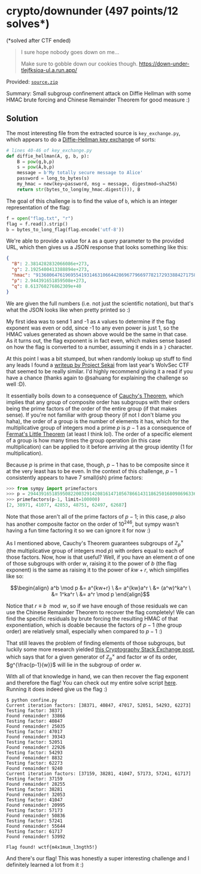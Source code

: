 # crypto/downunder (497 points/12 solves*)

(*solved after CTF ended)

> I sure hope nobody goes down on me...
>
> Make sure to gobble down our cookies though.
> https://down-under-tlejfksioa-ul.a.run.app/

Provided: [`source.zip`](source.zip)

Summary: Small subgroup confinement attack on Diffie Hellman with some HMAC brute forcing and Chinese Remainder Theorem for good measure :)

## Solution

The most interesting file from the extracted source is `key_exchange.py`, which appears to do a [Diffie-Hellman key exchange](https://en.wikipedia.org/wiki/Diffie%E2%80%93Hellman_key_exchange) of sorts:

```python
# lines 40-46 of key_exchange.py
def diffie_hellman(A, g, b, p):
    B = pow(g,b,p)
    s = pow(A,b,p)
    message = b'My totally secure message to Alice'
    password = long_to_bytes(s)
    my_hmac = new(key=password, msg = message, digestmod=sha256)
    return str(bytes_to_long(my_hmac.digest())), B
```

The goal of this challenge is to find the value of `b`, which is an integer representation of the flag:

```python
f = open("flag.txt", "r")
flag = f.read().strip()
b = bytes_to_long_flag(flag.encode('utf-8'))
```

We're able to provide a value for `A` as a query parameter to the provided URL, which then gives us a JSON response that looks something like this:

```json
{
  "B": 2.3814282832066086e+273,
  "g": 2.1925400413388894e+273,
  "hmac": "91368064761969554193146310664428696779669778217293388427175887610826255556020",
  "p": 2.944391651859508e+273,
  "q": 8.613760276862309e+40
}
```

We are given the full numbers (i.e. not just the scientific notation), but that's what the JSON looks like when pretty printed so :)

My first idea was to send 1 and -1 as `A` values to determine if the flag exponent was even or odd, since -1 to any even power is just 1, so the HMAC values generated as shown above would be the same in that case.
As it turns out, the flag exponent is in fact even, which makes sense based on how the flag is converted to a number, assuming it ends in a `}` character.

At this point I was a bit stumped, but when randomly lookup up stuff to find any leads I found a [writeup by Project Sekai](https://sekai.team/blog/wolvsec-ctf/cpa/) from last year's WolvSec CTF that seemed to be really similar.
I'd highly recommend giving it a read if you have a chance (thanks again to @sahuang for explaining the challenge so well :D).

It essentially boils down to a consequence of [Cauchy's Theorem](https://en.wikipedia.org/wiki/Cauchy%27s_theorem_(group_theory)), which implies that any group of composite order has subgroups with their orders being the prime factors of the order of the entire group (if that makes sense).
If you're not familiar with group theory (if not I don't blame you haha), the order of a group is the number of elements it has, which for the multiplicative group of integers mod a prime $p$ is $p-1$ as a consequence of [Fermat's Little Theorem](https://en.wikipedia.org/wiki/Fermat%27s_little_theorem) (at least I think lol).
The order of a specific element of a group is how many times the group operation (in this case multiplication) can be applied to it before arriving at the group identity (1 for multiplication).

Because $p$ is prime in that case, though, $p-1$ has to be composite since it at the very least has to be even.
In the context of this challenge, $p-1$ consistently appears to have 7 small(ish) prime factors:

```python
>>> from sympy import primefactors
>>> p = 2944391651859508220032914208161471056786614311862501680986963364297699599329788924893003846095489297754340082139509854389526154622496939661259152806710216023823737242149467908480946748733106681479664581152675420961752622839506627347334048941289384274114219119358191643637203
>>> primefactors(p-1, limit=100000)
[2, 38971, 41077, 42853, 48751, 62497, 62687]
```

Note that those aren't all of the prime factors of $p-1$; in this case, $p$ also has another composite factor on the order of $10^{246}$, but sympy wasn't having a fun time factoring it so we can ignore it for now :)

As I mentioned above, Cauchy's Theorem guarantees subgroups of $\mathbb{Z}_p^\times$ (the multiplicative group of integers mod $p$) with orders equal to each of those factors.
Now, how is that useful?
Well, if you have an element $a$ of one of those subgroups with order $w$, raising it to the power of $b$ (the flag exponent) is the same as raising it to the power of $kw + r$, which simplifies like so:

```math
\begin{align}
a^b \mod p &= a^{kw+r} \
           &= a^{kw}a^r \
           &= (a^w)^ka^r \
           &= 1^ka^r \
           &= a^r \mod p
\end{align}
```

Notice that $r \equiv b \mod w$, so if we have enough of those residuals we can use the Chinese Remainder Theorem to recover the flag completely!
We can find the specific residuals by brute forcing the resulting HMAC of that exponentiation, which is doable because the factors of $p-1$ (the group order) are relatively small, especially when compared to $p-1$ :)

That still leaves the problem of finding elements of those subgroups, but luckily some more research yielded [this Cryptography Stack Exchange post](https://crypto.stackexchange.com/q/27584), which says that for a given generator of $\mathbb{Z}_p^\times$ and factor $w$ of its order, $g^{\frac{p-1}{w}}$ will lie in the subgroup of order $w$.

With all of that knowledge in hand, we can then recover the flag exponent and therefore the flag!
You can check out my entire solve script [here](confine.py).
Running it does indeed give us the flag :)

```shell
$ python confine.py
Current iteration factors: [38371, 40847, 47017, 52051, 54293, 62273]
Testing factor: 38371
Found remainder! 33866
Testing factor: 40847
Found remainder! 25035
Testing factor: 47017
Found remainder! 39343
Testing factor: 52051
Found remainder! 22926
Testing factor: 54293
Found remainder! 8832
Testing factor: 62273
Found remainder! 9240
Current iteration factors: [37159, 38281, 41047, 57173, 57241, 61717]
Testing factor: 37159
Found remainder! 28255
Testing factor: 38281
Found remainder! 32053
Testing factor: 41047
Found remainder! 20995
Testing factor: 57173
Found remainder! 50836
Testing factor: 57241
Found remainder! 55644
Testing factor: 61717
Found remainder! 53992

Flag found! wctf{m4x1mum_l3ngth5!}
```

And there's our flag!
This was honestly a super interesting challenge and I definitely learned a lot from it :)